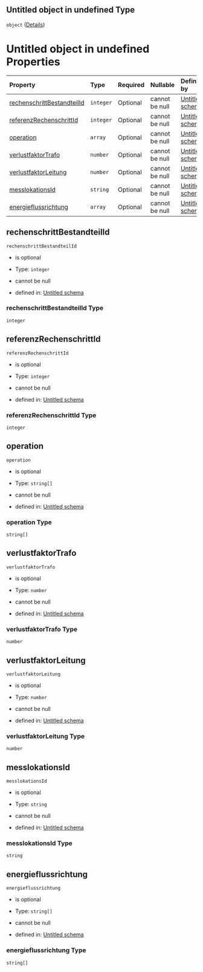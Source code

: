 ## Untitled object in undefined Type

`object` ([Details](rechenschritt.md))

# Untitled object in undefined Properties

| Property                                                  | Type      | Required | Nullable       | Defined by                                                                                                                                                             |
| :-------------------------------------------------------- | :-------- | :------- | :------------- | :--------------------------------------------------------------------------------------------------------------------------------------------------------------------- |
| [rechenschrittBestandteilId](#rechenschrittbestandteilid) | `integer` | Optional | cannot be null | [Untitled schema](rechenschritt-properties-rechenschrittbestandteilid.md "https://conuti.de/bo4e/schemas/v1/com/Rechenschritt#/properties/rechenschrittBestandteilId") |
| [referenzRechenschrittId](#referenzrechenschrittid)       | `integer` | Optional | cannot be null | [Untitled schema](rechenschritt-properties-referenzrechenschrittid.md "https://conuti.de/bo4e/schemas/v1/com/Rechenschritt#/properties/referenzRechenschrittId")       |
| [operation](#operation)                                   | `array`   | Optional | cannot be null | [Untitled schema](arithmetischeoperation.md "https://conuti.de/bo4e/schemas/v1/enum/ArithmetischeOperation#/properties/operation")                                     |
| [verlustfaktorTrafo](#verlustfaktortrafo)                 | `number`  | Optional | cannot be null | [Untitled schema](rechenschritt-properties-verlustfaktortrafo.md "https://conuti.de/bo4e/schemas/v1/com/Rechenschritt#/properties/verlustfaktorTrafo")                 |
| [verlustfaktorLeitung](#verlustfaktorleitung)             | `number`  | Optional | cannot be null | [Untitled schema](rechenschritt-properties-verlustfaktorleitung.md "https://conuti.de/bo4e/schemas/v1/com/Rechenschritt#/properties/verlustfaktorLeitung")             |
| [messlokationsId](#messlokationsid)                       | `string`  | Optional | cannot be null | [Untitled schema](rechenschritt-properties-messlokationsid.md "https://conuti.de/bo4e/schemas/v1/com/Rechenschritt#/properties/messlokationsId")                       |
| [energieflussrichtung](#energieflussrichtung)             | `array`   | Optional | cannot be null | [Untitled schema](energierichtung.md "https://conuti.de/bo4e/schemas/v1/enum/Energierichtung#/properties/energieflussrichtung")                                        |

## rechenschrittBestandteilId



`rechenschrittBestandteilId`

*   is optional

*   Type: `integer`

*   cannot be null

*   defined in: [Untitled schema](rechenschritt-properties-rechenschrittbestandteilid.md "https://conuti.de/bo4e/schemas/v1/com/Rechenschritt#/properties/rechenschrittBestandteilId")

### rechenschrittBestandteilId Type

`integer`

## referenzRechenschrittId



`referenzRechenschrittId`

*   is optional

*   Type: `integer`

*   cannot be null

*   defined in: [Untitled schema](rechenschritt-properties-referenzrechenschrittid.md "https://conuti.de/bo4e/schemas/v1/com/Rechenschritt#/properties/referenzRechenschrittId")

### referenzRechenschrittId Type

`integer`

## operation



`operation`

*   is optional

*   Type: `string[]`

*   cannot be null

*   defined in: [Untitled schema](arithmetischeoperation.md "https://conuti.de/bo4e/schemas/v1/enum/ArithmetischeOperation#/properties/operation")

### operation Type

`string[]`

## verlustfaktorTrafo



`verlustfaktorTrafo`

*   is optional

*   Type: `number`

*   cannot be null

*   defined in: [Untitled schema](rechenschritt-properties-verlustfaktortrafo.md "https://conuti.de/bo4e/schemas/v1/com/Rechenschritt#/properties/verlustfaktorTrafo")

### verlustfaktorTrafo Type

`number`

## verlustfaktorLeitung



`verlustfaktorLeitung`

*   is optional

*   Type: `number`

*   cannot be null

*   defined in: [Untitled schema](rechenschritt-properties-verlustfaktorleitung.md "https://conuti.de/bo4e/schemas/v1/com/Rechenschritt#/properties/verlustfaktorLeitung")

### verlustfaktorLeitung Type

`number`

## messlokationsId



`messlokationsId`

*   is optional

*   Type: `string`

*   cannot be null

*   defined in: [Untitled schema](rechenschritt-properties-messlokationsid.md "https://conuti.de/bo4e/schemas/v1/com/Rechenschritt#/properties/messlokationsId")

### messlokationsId Type

`string`

## energieflussrichtung



`energieflussrichtung`

*   is optional

*   Type: `string[]`

*   cannot be null

*   defined in: [Untitled schema](energierichtung.md "https://conuti.de/bo4e/schemas/v1/enum/Energierichtung#/properties/energieflussrichtung")

### energieflussrichtung Type

`string[]`
